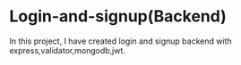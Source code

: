 # Login-and-signup(Backend)
In this project, I have created login and signup backend with express,validator,mongodb,jwt.
